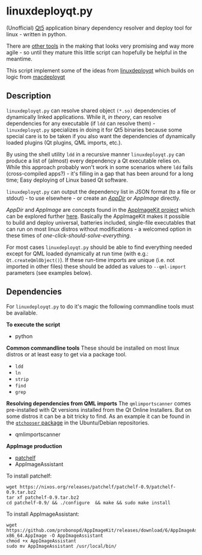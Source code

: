 # linuxdeployqt.py
(Unofficial) [Qt5](//qt.io) application binary dependency resolver and deploy tool for linux - written in python.

There are [other tools](https://github.com/probonopd/linuxdeployqt) in the making that looks very promising and way more agile - so until they mature this little script can hopefully be helpful in the meantime.

This script implement some of the ideas from [linuxdeployqt](https://github.com/probonopd/linuxdeployqt) which builds on logic from [macdeployqt](https://github.com/MaximAlien/macdeployqt)

## Description
`linuxdeployqt.py` can resolve shared object `(*.so)` dependencies of dynamically linked applications.
While it, *in theory*, can resolve dependencies for any executable (if `ldd` can resolve them) - `linuxdeployqt.py` specializes in doing it for Qt5 binaries because some special care is to be taken if you also want the dependencies of dynamically loaded plugins (Qt plugins, QML imports, etc.).

By using the shell utility `ldd` in a recursive manner `linuxdeployqt.py` can produce a list of (almost) every dependency a Qt executable relies on.
While this approach probably won't work in some scenarios where `ldd` fails (cross-compiled apps?) - it's filling in a gap that has been around for a long time; Easy deploying of Linux based Qt software.

`linuxdeployqt.py` can output the dependency list in JSON format (to a file or stdout) - to use elsewhere - or create an *[AppDir](http://rox.sourceforge.net/desktop/AppDirs.html)* or *AppImage* directly.

*AppDir* and *AppImage* are concepts found in the [AppImageKit project](https://github.com/probonopd/AppImageKit) which can be explored further [here](https://github.com/probonopd/AppImageKit/wiki/AppImageKit-components). Basically the AppImageKit makes it possible to build and deploy universal, batteries included, single-file executables that can run on most linux distros without modifications - a welcomed option in these times of *one-click-should-solve-everything*.

For most cases `linuxdeployqt.py` should be able to find everything needed except for QML loaded dynamically at run time (with e.g.: `Qt.createQmlObject()`). If these run-time imports are unique (i.e. not imported in other files) these should be added as values to `--qml-import` parameters (see examples below).

## Dependencies

For `linuxdeployqt.py` to do it's magic the following commandline tools must be available.

**To execute the script**
* python

**Common commandline tools**
These should be installed on most linux distros or at least easy to get via a package tool.
* `ldd`
* `ln`
* `strip`
* `find`
* `grep`

**Resolving dependencies from QML imports**
The `qmlimportscanner` comes pre-installed with Qt versions installed from the Qt Online Installers. But on some distros it can be a bit tricky to find. As an example it can be found in the [`qtchooser` package](http://packages.ubuntu.com/xenial/all/qtchooser/filelist) in the Ubuntu/Debian repositories.
* qmlimportscanner

**AppImage production**
* [patchelf](http://blog.qt.io/blog/2011/10/28/rpath-and-runpath/)
* AppImageAssistant

To install patchelf:
```
wget https://nixos.org/releases/patchelf/patchelf-0.9/patchelf-0.9.tar.bz2
tar xf patchelf-0.9.tar.bz2
cd patchelf-0.9/ && ./configure  && make && sudo make install
```

To install AppImageAssistant:
```
wget https://github.com/probonopd/AppImageKit/releases/download/6/AppImageAssistant_6-x86_64.AppImage -O AppImageAssistant
chmod +x AppImageAssistant
sudo mv AppImageAssistant /usr/local/bin/
```
